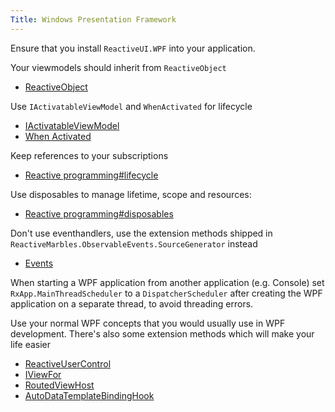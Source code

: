 ```yaml
---
Title: Windows Presentation Framework
---
```


Ensure that you install `ReactiveUI.WPF` into your application.

Your viewmodels should inherit from `ReactiveObject`

- [ReactiveObject](api/reactiveui/reactiveobject/)

Use `IActivatableViewModel` and `WhenActivated` for lifecycle

- [IActivatableViewModel](api/reactiveui/IActivatableViewModel/)
- [When Activated](docs/handbook/when-activated/)

Keep references to your subscriptions

- [Reactive programming#lifecycle](docs/reactive-programming/#lifecycle)

Use disposables to manage lifetime, scope and resources:

- [Reactive programming#disposables](docs/reactive-programming/#disposables)

Don't use eventhandlers, use the extension methods shipped in `ReactiveMarbles.ObservableEvents.SourceGenerator` instead

- [Events](docs/handbook/events/)

When starting a WPF application from another application (e.g. Console) set `RxApp.MainThreadScheduler` to a `DispatcherScheduler` after creating the WPF application on a separate thread, to avoid threading errors.

Use your normal WPF concepts that you would usually use in WPF development. There's also some extension methods which will make your life easier

- [ReactiveUserControl](api/reactiveui/reactiveusercontrol_1/)
- [IViewFor](api/reactiveui/iviewfor_1/)
- [RoutedViewHost](api/reactiveui/routedviewhost/)
- [AutoDataTemplateBindingHook](api/reactiveui/autodatatemplatebindinghook/)
